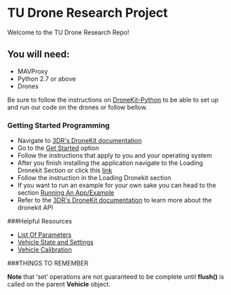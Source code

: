 # TU Drone Research Project

Welcome to the TU Drone Research Repo!

## You will need:
* MAVProxy
* Python 2.7 or above
* Drones

Be sure to follow the instructions on [DroneKit-Python](http://python.dronekit.io/guide/getting_started.html) to be able to set up and run our code on the drones or follow bellow.


### Getting Started Programming

 - Navigate to [3DR's DroneKit documentation](http://python.dronekit.io/)
 - Go to the [Get Started](http://python.dronekit.io/guide/getting_started.html) option
 - Follow the instructions that apply to you and your operating system
 - After you finish installing the application navigate to the Loading Dronekit Section or click this [link](http://python.dronekit.io/guide/getting_started.html#loading-dronekit)
 - Follow the instruction in the Loading Dronekit section
 - If you want to run an example for your own sake you can head to the section [Running An App/Example](http://python.dronekit.io/guide/getting_started.html#running-an-app-example)
 - Refer to the [3DR's DroneKit documentation](http://python.dronekit.io/) to learn more about the dronekit API


###Helpful Resources

 - [List Of Parameters](http://copter.ardupilot.com/wiki/arducopter-parameters/)
 - [Vehicle State and Settings](http://python.dronekit.io/guide/vehicle_state_and_parameters.html)
 - [Vehicle Calibration](https://3drobotics.com/kb/troubleshooting/)



 ###THINGS TO REMEMBER

 **Note** that ‘set’ operations are not guaranteed to be complete until **flush()** is called on the parent **Vehicle** object.
